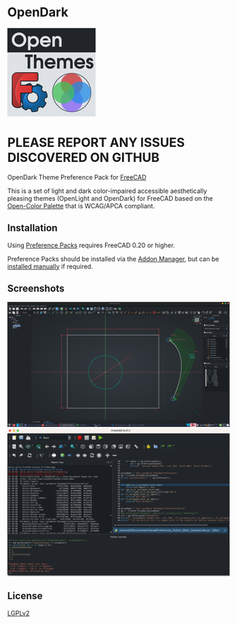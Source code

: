 # OpenDark
![Colours](resources/icons/openthemes.png)

# PLEASE REPORT ANY ISSUES DISCOVERED ON GITHUB

OpenDark Theme Preference Pack for [FreeCAD](https://www.freecad.org)

This is a set of light and dark color-impaired accessible aesthetically pleasing themes (OpenLight and OpenDark) for FreeCAD based on the [Open-Color Palette](https://github.com/yeun/open-color) that is WCAG/APCA compliant.


## Installation

Using [Preference Packs](https://wiki.freecad.org/Preference_Packs) requires FreeCAD 0.20 or higher.

Preference Packs should be installed via the [Addon Manager](https://github.com/FreeCAD/FreeCAD-addons), but can be [installed manually](https://wiki.freecad.org/Preference_Packs#Distributing_a_pack) if required.

## Screenshots

![Screenshots](resources/images/OpenDark_sketcher.png)
![Screenshots](resources/images/text_panels.png)

## License
 [LGPLv2](https://en.m.wikipedia.org/wiki/GNU_Lesser_General_Public_License)
